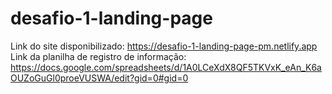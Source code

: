 # desafio-1-landing-page
Link do site disponibilizado: https://desafio-1-landing-page-pm.netlify.app
Link da planilha de registro de informação: https://docs.google.com/spreadsheets/d/1A0LCeXdX8QF5TKVxK_eAn_K6aOUZoGuGl0proeVUSWA/edit?gid=0#gid=0
